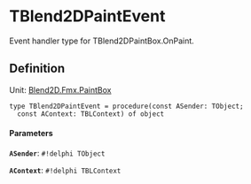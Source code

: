 # TBlend2DPaintEvent

Event handler type for TBlend2DPaintBox.OnPaint. 

## Definition

Unit: [Blend2D.Fmx.PaintBox](../index.md)

``` delphi
type TBlend2DPaintEvent = procedure(const ASender: TObject; 
  const AContext: TBLContext) of object
```

#### Parameters

**`ASender`**: `#!delphi TObject`

**`AContext`**: `#!delphi TBLContext`

